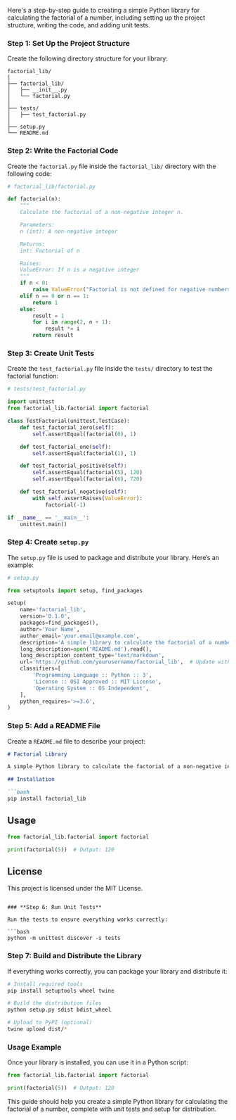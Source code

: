 Here's a step-by-step guide to creating a simple Python library for calculating the factorial of a number, including setting up the project structure, writing the code, and adding unit tests.

### **Step 1: Set Up the Project Structure**

Create the following directory structure for your library:

```
factorial_lib/
│
├── factorial_lib/
│   ├── __init__.py
│   └── factorial.py
│
├── tests/
│   ├── test_factorial.py
│
├── setup.py
└── README.md
```

### **Step 2: Write the Factorial Code**

Create the `factorial.py` file inside the `factorial_lib/` directory with the following code:

```python
# factorial_lib/factorial.py

def factorial(n):
    """
    Calculate the factorial of a non-negative integer n.

    Parameters:
    n (int): A non-negative integer

    Returns:
    int: Factorial of n

    Raises:
    ValueError: If n is a negative integer
    """
    if n < 0:
        raise ValueError("Factorial is not defined for negative numbers")
    elif n == 0 or n == 1:
        return 1
    else:
        result = 1
        for i in range(2, n + 1):
            result *= i
        return result
```

### **Step 3: Create Unit Tests**

Create the `test_factorial.py` file inside the `tests/` directory to test the factorial function:

```python
# tests/test_factorial.py

import unittest
from factorial_lib.factorial import factorial

class TestFactorial(unittest.TestCase):
    def test_factorial_zero(self):
        self.assertEqual(factorial(0), 1)

    def test_factorial_one(self):
        self.assertEqual(factorial(1), 1)

    def test_factorial_positive(self):
        self.assertEqual(factorial(5), 120)
        self.assertEqual(factorial(6), 720)

    def test_factorial_negative(self):
        with self.assertRaises(ValueError):
            factorial(-1)

if __name__ == '__main__':
    unittest.main()
```

### **Step 4: Create `setup.py`**

The `setup.py` file is used to package and distribute your library. Here’s an example:

```python
# setup.py

from setuptools import setup, find_packages

setup(
    name='factorial_lib',
    version='0.1.0',
    packages=find_packages(),
    author='Your Name',
    author_email='your.email@example.com',
    description='A simple library to calculate the factorial of a number',
    long_description=open('README.md').read(),
    long_description_content_type='text/markdown',
    url='https://github.com/yourusername/factorial_lib',  # Update with your repo URL
    classifiers=[
        'Programming Language :: Python :: 3',
        'License :: OSI Approved :: MIT License',
        'Operating System :: OS Independent',
    ],
    python_requires='>=3.6',
)
```

### **Step 5: Add a README File**

Create a `README.md` file to describe your project:

```markdown
# Factorial Library

A simple Python library to calculate the factorial of a non-negative integer.

## Installation

```bash
pip install factorial_lib
```

## Usage

```python
from factorial_lib.factorial import factorial

print(factorial(5))  # Output: 120
```

## License

This project is licensed under the MIT License.
```

### **Step 6: Run Unit Tests**

Run the tests to ensure everything works correctly:

```bash
python -m unittest discover -s tests
```

### **Step 7: Build and Distribute the Library**

If everything works correctly, you can package your library and distribute it:

```bash
# Install required tools
pip install setuptools wheel twine

# Build the distribution files
python setup.py sdist bdist_wheel

# Upload to PyPI (optional)
twine upload dist/*
```

### **Usage Example**

Once your library is installed, you can use it in a Python script:

```python
from factorial_lib.factorial import factorial

print(factorial(5))  # Output: 120
```

This guide should help you create a simple Python library for calculating the factorial of a number, complete with unit tests and setup for distribution.
